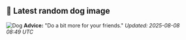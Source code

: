 ## 🐶 Latest random dog image
![Dog](https://images.dog.ceo/breeds/poodle-medium/WhatsApp_Image_2022-08-06_at_4.48.38_PM.jpg)
**Advice:** "Do a bit more for your friends."
*Updated: 2025-08-08 08:49 UTC*

